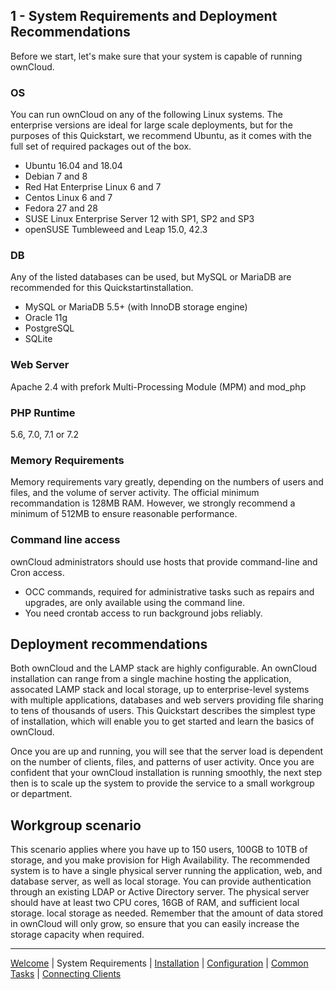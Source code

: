 ## 1 - System Requirements and Deployment Recommendations

Before we start, let's make sure that your system is capable of running ownCloud.


### OS
You can run ownCloud on any of the following Linux systems. The enterprise versions are ideal for large scale deployments, but for the purposes of this Quickstart, we recommend Ubuntu, as it comes with the full set of required packages out of the box.
- Ubuntu 16.04 and 18.04
- Debian 7 and 8
- Red Hat Enterprise Linux 6 and 7
- Centos Linux 6 and 7
- Fedora 27 and 28
- SUSE Linux Enterprise Server 12 with SP1, SP2 and SP3
- openSUSE Tumbleweed and Leap 15.0, 42.3


### DB
Any of the listed databases can be used, but MySQL or MariaDB are recommended for this Quickstartinstallation.
- MySQL or MariaDB 5.5+ (with InnoDB storage engine)
- Oracle 11g
- PostgreSQL
- SQLite

### Web Server
Apache 2.4 with prefork Multi-Processing Module (MPM) and mod_php

### PHP Runtime
5.6, 7.0, 7.1 or 7.2

### Memory Requirements
Memory requirements vary greatly, depending on the numbers of users and files, and the volume of server activity. The official minimum recommandation is 128MB RAM. However, we strongly recommend a minimum of 512MB to ensure reasonable performance.

### Command line access
ownCloud administrators should use hosts that provide command-line and Cron access.
- OCC commands, required for administrative tasks such as repairs and upgrades, are only available using the command line.
- You need crontab access to run background jobs reliably. 

## Deployment recommendations
Both ownCloud and the LAMP stack are highly configurable. An ownCloud installation can range from a single machine hosting the application, assocated LAMP stack and local storage, up to enterprise-level systems with multiple applications, databases and web servers providing file sharing to tens of thousands of users. This Quickstart describes the simplest type of installation, which will enable you to get started and learn the basics of ownCloud.

Once you are up and running, you will see that the server load is dependent on the number of clients, files, and patterns of user activity. Once you are confident that your ownCloud installation is running smoothly, the next step then is to scale up the system to provide the service to a small workgroup or department.

## Workgroup scenario
This scenario applies where you have up to 150 users, 100GB to 10TB of storage, and you make provision for High Availability.
The recommended system is to have a single physical server running the application, web, and database server, as well as local storage. You can provide authentication through an existing LDAP or Active Directory server. The physical server should have at least two CPU cores, 16GB of RAM, and sufficient local storage. local storage as needed. Remember that the amount of data stored in ownCloud will only grow, so ensure that you can easily increase the storage capacity when required.








----
[Welcome](index.html) | System Requirements | [Installation](owncloud_qs_s2.html) | [Configuration](owncloud_qs_s3.html) | [Common Tasks](owncloud_qs_s4.html) | [Connecting Clients](owncloud_qs_s5.html)
